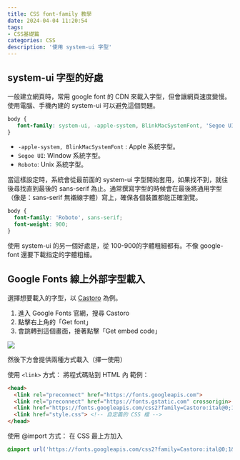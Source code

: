 ```yaml
---
title: CSS font-family 教學
date: 2024-04-04 11:20:54
tags: 
- CSS基礎篇
categories: CSS
description: '使用 system-ui 字型'
---
```


## system-ui 字型的好處

一般建立網頁時，常用 google font 的 CDN 來載入字型，但會讓網頁速度變慢。
使用電腦、手機內建的 system-ui 可以避免這個問題。

``` css
body {
   font-family: system-ui, -apple-system, BlinkMacSystemFont, 'Segoe UI', Roboto, Oxygen, Ubuntu, Cantarell, 'Open Sans', 'Helvetica Neue', sans-serif;
}
```

- `-apple-system, BlinkMacSystemFont` : Apple 系統字型。
- `Segoe UI`: Window 系統字型。
- `Roboto`: Unix 系統字型。
 
當這樣設定時，系統會從最前面的 system-ui 字型開始套用，如果找不到，就往後尋找直到最後的 sans-serif 為止。通常撰寫字型的時候會在最後將通用字型（像是：sans-serif 無襯線字體）寫上，確保各個裝置都能正確瀏覽。

``` css
body {
  font-family: 'Roboto', sans-serif;
  font-weight: 900;
}
```

使用 system-ui 的另一個好處是，從 100-900的字體粗細都有。不像 google-font 還要下載指定的字體粗細。

## Google Fonts 線上外部字型載入

選擇想要載入的字型，以 [Castoro](https://fonts.google.com/specimen/Castoro) 為例。

1. 進入 Google Fonts 官網，搜尋 Castoro
2. 點擊右上角的「Get font」
3. 會跳轉到這個畫面，接著點擊「Get embed code」

![](https://imgur.com/OnsYucx.png)

然後下方會提供兩種方式載入（擇一使用）

使用 `<link>` 方式：
將程式碼貼到 HTML <head> 內
範例：

``` html
<head>
  <link rel="preconnect" href="https://fonts.googleapis.com">
  <link rel="preconnect" href="https://fonts.gstatic.com" crossorigin>
  <link href="https://fonts.googleapis.com/css2?family=Castoro:ital@0;1&display=swap" rel="stylesheet">
  <link href="style.css"> <!-- 自定義的 CSS 檔 -->
</head>
```

使用 @import 方式：
在 CSS 最上方加入

``` css
@import url('https://fonts.googleapis.com/css2?family=Castoro:ital@0;1&display=swap');
```





